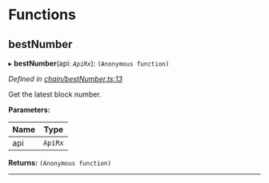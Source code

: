 

# Functions

<a id="bestnumber"></a>

##  bestNumber

▸ **bestNumber**(api: *`ApiRx`*): `(Anonymous function)`

*Defined in [chain/bestNumber.ts:13](https://github.com/polkadot-js/api/blob/6781bba/packages/api-derive/src/chain/bestNumber.ts#L13)*

Get the latest block number.

**Parameters:**

| Name | Type |
| ------ | ------ |
| api | `ApiRx` |

**Returns:** `(Anonymous function)`

___

